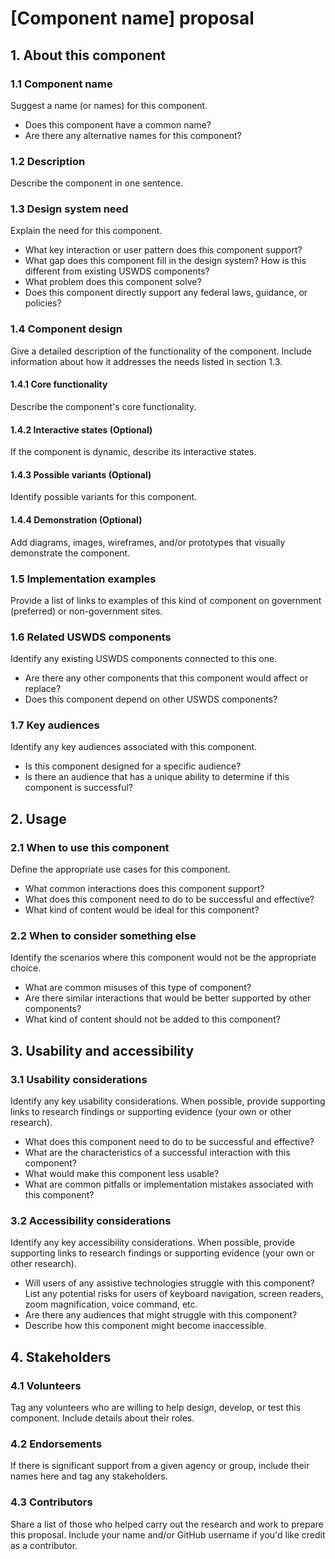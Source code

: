 # [Component name] proposal

## 1. About this component

### 1.1 Component name

Suggest a name (or names) for this component.

- Does this component have a common name?
- Are there any alternative names for this component?

### 1.2 Description

Describe the component in one sentence.

### 1.3 Design system need

Explain the need for this component.

- What key interaction or user pattern does this component support?
- What gap does this component fill in the design system? How is this different from existing USWDS components?
- What problem does this component solve?
- Does this component directly support any federal laws, guidance, or policies?

### 1.4 Component design

Give a detailed description of the functionality of the component. Include information about how it addresses the needs listed in section 1.3.

#### 1.4.1 Core functionality

Describe the component's core functionality.

#### 1.4.2 Interactive states (Optional)

If the component is dynamic, describe its interactive states.

#### 1.4.3 Possible variants (Optional)

Identify possible variants for this component.

#### 1.4.4 Demonstration (Optional)

Add diagrams, images, wireframes, and/or prototypes that visually demonstrate the component.

### 1.5 Implementation examples

Provide a list of links to examples of this kind of component on government (preferred) or non-government sites.

### 1.6 Related USWDS components

Identify any existing USWDS components connected to this one.

- Are there any other components that this component would affect or replace?
- Does this component depend on other USWDS components?

### 1.7 Key audiences

Identify any key audiences associated with this component.

- Is this component designed for a specific audience?
- Is there an audience that has a unique ability to determine if this component is successful?

## 2. Usage

### 2.1 When to use this component

Define the appropriate use cases for this component.

- What common interactions does this component support?
- What does this component need to do to be successful and effective?
- What kind of content would be ideal for this component?

### 2.2 When to consider something else

Identify the scenarios where this component would not be the appropriate choice.

- What are common misuses of this type of component?
- Are there similar interactions that would be better supported by other components?
- What kind of content should not be added to this component?

## 3. Usability and accessibility

### 3.1 Usability considerations

Identify any key usability considerations. When possible, provide supporting links to research findings or supporting evidence (your own or other research).

- What does this component need to do to be successful and effective?
- What are the characteristics of a successful interaction with this component?
- What would make this component less usable?
- What are common pitfalls or implementation mistakes associated with this component?

### 3.2 Accessibility considerations

Identify any key accessibility considerations. When possible, provide supporting links to research findings or supporting evidence (your own or other research).

- Will users of any assistive technologies struggle with this component?
  List any potential risks for users of keyboard navigation, screen readers, zoom magnification, voice command, etc.
- Are there any audiences that might struggle with this component?
- Describe how this component might become inaccessible.

## 4. Stakeholders

### 4.1 Volunteers

Tag any volunteers who are willing to help design, develop, or test this component. Include details about their roles.

### 4.2 Endorsements

If there is significant support from a given agency or group, include their names here and tag any stakeholders.

### 4.3 Contributors

Share a list of those who helped carry out the research and work to prepare this proposal. Include your name and/or GitHub username if you'd like credit as a contributor.
